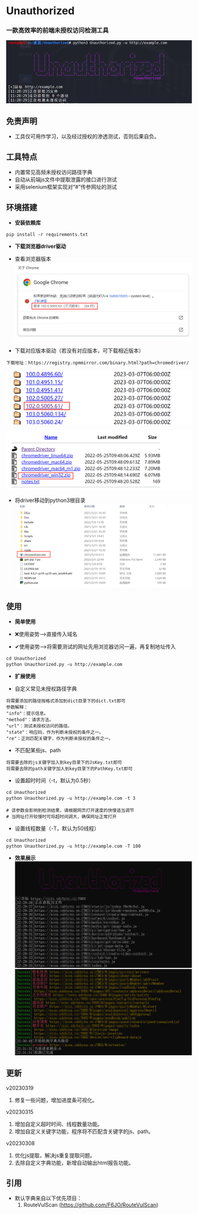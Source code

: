 # Unauthorized

### 一款高效率的前端未授权访问检测工具

![logo](https://github.com/CHINA-china/Unauthorize/blob/master/static/logo.png?raw=true)

## 免责声明
- 工具仅可用作学习，以及经过授权的渗透测试，否则后果自负。

## 工具特点

- 内置常见高频未授权访问路径字典
- 自动从前端js文件中提取泄露的接口进行测试
- 采用selenium框架实现对“#”传参网址的测试

## 环境搭建

- **安装依赖库**
```
pip install -r requirements.txt
```

- **下载浏览器driver驱动**

- 查看浏览器版本
![chrome](https://github.com/CHINA-china/Unauthorize/blob/master/static/picture/Install/chrome.png?raw=true)
- 下载对应版本驱动（若没有对应版本，可下载相近版本）
```
下载地址：https://registry.npmmirror.com/binary.html?path=chromedriver/                                  
```

![chrome](https://github.com/CHINA-china/Unauthorize/blob/master/static/picture/Install/drive1.png?raw=true)

![chrome](https://github.com/CHINA-china/Unauthorize/blob/master/static/picture/Install/drive2.png?raw=true)
- 将driver移动到python3根目录
![chrome](https://github.com/CHINA-china/Unauthorize/blob/master/static/picture/Install/python3.png?raw=true)

## 使用

- **简单使用**

- ❌使用姿势-->直接传入域名
- ✔使用姿势-->将需要测试的网址先用浏览器访问一遍，再复制地址传入
```
cd Unauthorized
python Unauthorized.py -u http://example.com
```
- **扩展使用**

- 自定义常见未授权路径字典
```
将需要添加的路径按格式添加到dict目录下的dict.txt即可
参数解释：
"info"：提示信息。
"method"：请求方法。
"url"：测试未授权访问的路径。
"state"：响应码，作为判断未授权的条件之一。
"re"：正则匹配关键字，作为判断未授权的条件之一。
```
- 不匹配某些js、path
```
将需要去除的js关键字加入到key目录下的JsKey.txt即可
将需要去除的path关键字加入到key目录下的PathKey.txt即可
```

- 设置超时时间（-t，默认为0.5秒）
```
cd Unauthorized
python Unauthorized.py -u http://example.com -t 3

# 该参数会影响到检测结果，请根据网页打开速度的快慢适当调节
# 当网址打开较慢时可将超时间调大，确保网址正常打开
```

- 设置线程数量（-T，默认为50线程）
```
cd Unauthorized
python Unauthorized.py -u http://example.com -T 100
```
- **效果展示**
![demo1](https://github.com/CHINA-china/Unauthorize/blob/master/static/picture/demo/demo1.png?raw=true)
![demo2](https://github.com/CHINA-china/Unauthorize/blob/master/static/picture/demo/demo2.png?raw=true)


## 更新

v20230319
1. 修复一些问题，增加进度条可视化。

v20230315
1. 增加自定义超时时间、线程数量功能。
2. 增加自定义关键字功能，程序将不匹配含关键字的js、path。


v20230308
1. 优化js提取，解决js重复提取问题。
2. 去除自定义字典功能，新增自动输出html报告功能。


## 引用
- 默认字典来自以下优先项目：
  1. RouteVulScan (https://github.com/F6JO/RouteVulScan)






